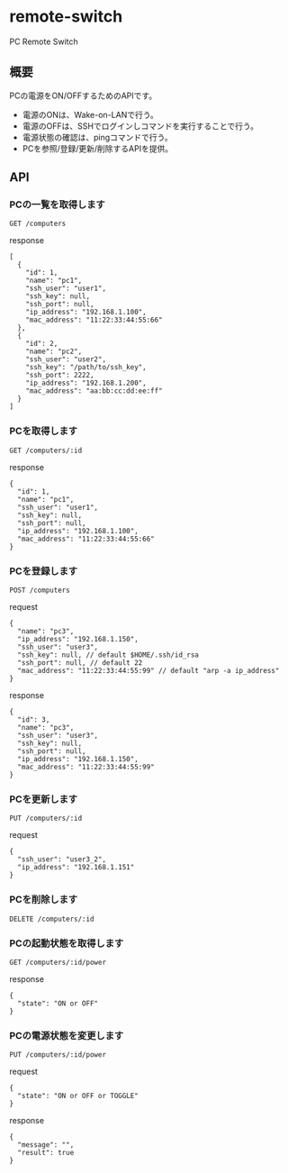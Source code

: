 # remote-switch

PC Remote Switch

## 概要

PCの電源をON/OFFするためのAPIです。
* 電源のONは、Wake-on-LANで行う。
* 電源のOFFは、SSHでログインしコマンドを実行することで行う。
* 電源状態の確認は、pingコマンドで行う。
* PCを参照/登録/更新/削除するAPIを提供。

## API

### PCの一覧を取得します
```http
GET /computers
```
response
```json5
[
  {
    "id": 1,
    "name": "pc1",
    "ssh_user": "user1",
    "ssh_key": null,
    "ssh_port": null,
    "ip_address": "192.168.1.100",
    "mac_address": "11:22:33:44:55:66"
  },
  {
    "id": 2,
    "name": "pc2",
    "ssh_user": "user2",
    "ssh_key": "/path/to/ssh_key",
    "ssh_port": 2222,
    "ip_address": "192.168.1.200",
    "mac_address": "aa:bb:cc:dd:ee:ff"
  }
]
```

### PCを取得します
```http
GET /computers/:id
```
response
```json5
{
  "id": 1,
  "name": "pc1",
  "ssh_user": "user1",
  "ssh_key": null,
  "ssh_port": null,
  "ip_address": "192.168.1.100",
  "mac_address": "11:22:33:44:55:66"
}
```

### PCを登録します
```http
POST /computers
```
request
```json5
{
  "name": "pc3",
  "ip_address": "192.168.1.150",
  "ssh_user": "user3",
  "ssh_key": null, // default $HOME/.ssh/id_rsa
  "ssh_port": null, // default 22
  "mac_address": "11:22:33:44:55:99" // default "arp -a ip_address"
}
```
response
```json5
{
  "id": 3,
  "name": "pc3",
  "ssh_user": "user3",
  "ssh_key": null,
  "ssh_port": null,
  "ip_address": "192.168.1.150",
  "mac_address": "11:22:33:44:55:99"
}
```

### PCを更新します
```http
PUT /computers/:id
```
request
```json5
{
  "ssh_user": "user3_2",
  "ip_address": "192.168.1.151"
}
```

### PCを削除します
```http
DELETE /computers/:id
```

### PCの起動状態を取得します
```http
GET /computers/:id/power
```
response
```json5
{
  "state": "ON or OFF"
}
```

### PCの電源状態を変更します
```http
PUT /computers/:id/power
```
request
```json5
{
  "state": "ON or OFF or TOGGLE"
}
```
response
```json5
{
  "message": "",
  "result": true
}
```
